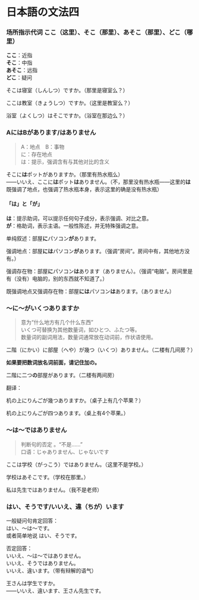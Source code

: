 # 日本語の文法四

### 场所指示代词 ここ（这里）、そこ（那里）、あそこ（那里）、どこ（哪里）

**ここ**：近指<br>
**そこ**：中指<br>
**あそこ**：远指<br>
**どこ**：疑问

そこは寝室（しんしつ）ですか。（那里是寝室么？）

ここは教室（きょうしつ）ですか。（这里是教室么？）

浴室（よくしつ）はそこですか。（浴室在那边么？）

### AにはBがあります/はありません

> A：地点　B：事物<br>
> に：存在地点<br>
> は：提示，强调含有与其他对比的含义

そこに**は**ポットがありますか。（那里有热水瓶么）<br>
——いいえ、ここに**は**ポット**は**ありません。（不，那里没有热水瓶——这里的**は**既强调了地点，也强调了热水瓶本身，表示这里的确是没有热水瓶）

#### 「は」と「が」
**は**：提示助词，可以提示任何句子成分，表示强调、对比之意。<br>
**が**：格助词，表示主语。一般性陈述，并无特殊强调之意。

单纯叙述：部屋**に**パソコン**が**あります。

强调地点：部屋**には**パソコン**が**あります。（强调“房间”。房间中有，其他地方没有。）

强调存在物：部屋**に**パソコン**は**あります（ありません）。（强调“电脑”。房间里是有（没有）电脑的，别的东西就不知道了。）

既强调地点又强调存在物：部屋**には**パソコン**は**あります。（ありません）

### 〜に〜がいくつありますか

> 意为“什么地方有几个什么东西”<br>
> いくつ可替换为其他数量词，如ひとつ、ふたつ等。<br>
> 数量词的副词用法，数量词通常放在动词前，作状语使用。

二階（にかい）に部屋（へや）が幾つ（いくつ）ありません。（二楼有几间房？）

**如果要把数词放名词前面，请记住加の。**

二階に二つ**の**部屋があります。（二楼有两间房）

翻译：

机の上にりんごが幾つありますか。（桌子上有几个苹果？）

机の上にりんごが四つあります。（桌上有4个苹果。）

### 〜は〜ではありません

> 判断句的否定 。“不是……”<br>
> 口语：じゃありません、じゃないです

ここは学校（がっこう）ではありません。（这里不是学校。）

学校はあそこです。（学校在那里。）

私は先生ではありません。（我不是老师）

### はい、そうです/いいえ、違（ちが）います

一般疑问句肯定回答：<br>
はい、～は～です。<br>
或者简单地说 はい、そうです。

否定回答：<br>
いいえ、～は～ではありません。<br>
いいえ、そうではありません。<br>
いいえ、違います。（带有辩解的语气）

王さんは学生ですか。<br>
——いいえ、違います、王さん先生です。